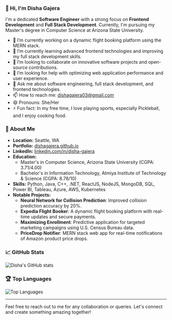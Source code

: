 ### 👋 Hi, I'm Disha Gajera

I'm a dedicated **Software Engineer** with a strong focus on **Frontend Development** and **Full Stack Development**. Currently, I'm pursuing my Master's degree in Computer Science at Arizona State University.

- 🔭 I’m currently working on a dynamic flight booking platform using the MERN stack.
- 🌱 I’m currently learning advanced frontend technologies and improving my full stack development skills.
- 👯 I’m looking to collaborate on innovative software projects and open-source contributions.
- 🤔 I’m looking for help with optimizing web application performance and user experience.
- 💬 Ask me about software engineering, full stack development, and frontend technologies.
- 📫 How to reach me: [dishagajera03@gmail.com](mailto:dishagajera03@gmail.com)
- 😄 Pronouns: She/Her
- ⚡ Fun fact: In my free time, I love playing sports, especially Pickleball, and I enjoy cooking food.

### 🌟 About Me
- **Location:** Seattle, WA
- **Portfolio:** [dishagajera.github.io](https://dishagajera.github.io/)
- **LinkedIn:** [linkedin.com/in/disha-gajera](https://www.linkedin.com/in/disha-gajera/)
- **Education:**
  - Master's in Computer Science, Arizona State University (CGPA: 3.71/4.00)
  - Bachelor's in Information Technology, Atmiya Institute of Technology & Science (CGPA: 8.78/10)
- **Skills:** Python, Java, C++, .NET, ReactJS, NodeJS, MongoDB, SQL, Power BI, Tableau, Azure, AWS, Kubernetes
- **Notable Projects:**
  - **Neural Network for Collision Prediction**: Improved collision prediction accuracy by 20%.
  - **Expedia Flight Booker**: A dynamic flight booking platform with real-time updates and secure payments.
  - **Maximizing Enrollment**: Predictive application for targeted marketing campaigns using U.S. Census Bureau data.
  - **PriceDrop Notifier**: MERN stack web app for real-time notifications of Amazon product price drops.

### 📈 GitHub Stats
![Disha's GitHub stats](https://github-readme-stats.vercel.app/api?username=DishaGajera&show_icons=true&theme=radical)

### 🏆 Top Languages
![Top Languages](https://github-readme-stats.vercel.app/api/top-langs/?username=DishaGajera&layout=compact&theme=radical)

---

Feel free to reach out to me for any collaboration or queries. Let's connect and create something amazing together!
